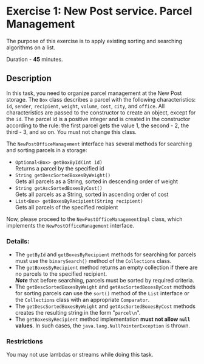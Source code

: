 # Exercise 1: New Post service. Parcel Management
 
The purpose of this exercise is to apply existing sorting and searching algorithms on a list.

Duration - **45** minutes.

## Description

In this task, you need to organize parcel management at the New Post storage.
The `Box` class describes a parcel with the following characteristics: 
`id`, `sender`, `recipient`, `weight`, `volume`, `cost`, `city`, and `office`. 
All characteristics are passed to the constructor to create an object, except for the `id`. 
The parcel id is a positive integer and is created in the constructor according to the rule: 
the first parcel gets the value 1, the second - 2, the third - 3, and so on. 
You must not change this class.

The `NewPostOfficeManagement` interface has several methods for searching and 
sorting parcels in a storage:
* `Optional<Box> getBoxById(int id)` \
  Returns a parcel by the specified id
* `String getDescSortedBoxesByWeight()` \
  Gets all parcels as a String, sorted in descending order of weight
* `String getAscSortedBoxesByCost()` \
  Gets all parcels as a String, sorted in ascending order of cost
* `List<Box> getBoxesByRecipient(String recipient)` \
  Gets all parcels of the specified recipient

Now, please proceed to the `NewPostOfficeManagementImpl` class, which implements 
the `NewPostOfficeManagement` interface.

### Details:
* The `getById` and `getBoxesByRecipient` methods for searching for parcels 
must use the `binarySearch()` method of the `Collections` class.
* The `getBoxesByRecipient` method returns an empty collection if there are 
no parcels to the specified recipient. \
  **_Note_** that before searching, parcels must be sorted by required criteria.
* The `getDescSortedBoxesByWeight` and `getAscSortedBoxesByCost` methods for 
sorting parcels can use the `sort()` method of the `List` interface or the 
`Collections` class with an appropriate `Comparator`.
* The `getDescSortedBoxesByWeight` and `getAscSortedBoxesByCost` methods creates 
the resulting string in the form "`parcel\n`".
* The `getBoxesByRecipient` method implementation **must not allow `null` values**. 
In such cases, the `java.lang.NullPointerException` is thrown.

### Restrictions

You may not use lambdas or streams while doing this task.
